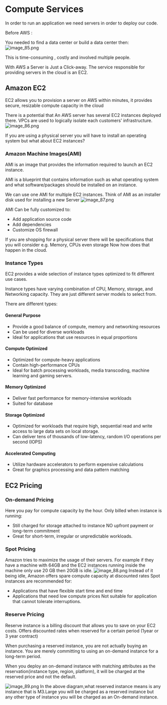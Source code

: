 # Compute Services

In order to run an application we need servers in order to deploy our code.

Before AWS :

You needed to find a data center or build a data center then:
![image_85.png](image_85.png)

This is time-consuming , costly and involved multiple people.

With AWS a Server is Just a Click-away. The service responsible for providing servers in the cloud is an EC2.

## Amazon EC2 
EC2 allows you to provision a server on AWS within minutes, it provides secure, resizable compute capacity in the cloud

There is a potential that An AWS server has several EC2 instances deployed there.
VPCs are used to logically isolate each customers' infrastructure.
![image_86.png](image_86.png)


If you are using a physical server you will have to install an operating system but what about EC2 instances?

### Amazon Machine Images(AMI)

AMI is an image that provides the information required to launch an EC2 instance.

AMI is a blueprint that contains information such as what operating system and what software/packages should be installed on an instance.

We can use one AMI for multiple EC2 instances. Think of AMI as an installer disk used for installing a new Server
![image_87.png](image_87.png)

AMI Can be fully customized to:
- Add application source code 
- Add dependencies
- Customize OS firewall

If you are shopping for a physical server there will be specifications that you will consider e.g. Memory, CPUs even storage
Now how does that happen in the cloud.
### Instance Types

EC2 provides a wide selection of instance types optimized to fit different use cases.

Instance types have varying combination of CPU, Memory, storage, and Networking capacity.
They are just different server models to select from.

There are different types:
#### General Purpose

- Provide a good balance of compute, memory and networking resources
- Can be used for diverse workloads
- Ideal for applications that use resources in equal proportions 

#### Compute Optimized
- Optimized for compute-heavy applications
- Contain high-performance CPUs
- Ideal  for batch processing workloads, media transcoding, machine learning and gaming servers.

#### Memory Optimized 

- Deliver fast performance for memory-intensive workloads
- Suited for database

#### Storage Optimized
- Optimized for workloads that require high, sequential read and write access to large data sets on local storage.
- Can deliver tens of thousands of low-latency, random I/O operations per second (IOPS)

#### Accelerated Computing
- Utilize hardware accelerators to perform expensive calculations 
- Great for graphics processing and data pattern matching 

## EC2 Pricing

### On-demand Pricing
Here you pay for compute capacity by the hour. 
Only billed when instance is running:
- Still charged for storage attached to instance 
NO upfront payment or long-term commitment
- Great for short-term, irregular or unpredictable workloads.

### Spot Pricing

Amazon tries to maximize the usage of their servers. For example if they have a machine with 64GB and the EC2
instances running inside the machine only use 20 GB then 20GB is idle.
![image_88.png](image_88.png)
Instead of it being idle, Amazon offers spare compute capacity at discounted rates
Spot instances are recommended for:
- Applications that have flexible start time and end time
- Applications that need low compute prices
Not suitable for application that cannot tolerate interruptions.

### Reserve Pricing
Reserve instance is a billing discount that allows you to save on your EC2 costs.
Offers discounted rates when reserved for a certain period (1year or 3 year contract)

When purchasing a reserved instance, you are not actually buying an instance. You are merely committing to using
an on-demand instance for a long-term period.

When you deploy an on-demand instance with matching attributes as the reservation(instance type, region, platform), it will be charged at the reserved price and not the default.

![image_89.png](image_89.png)
In the above diagram,what reserved instance means is any instance that is M3.Large you will be charged as a reserved instance 
but any other type of instance you will be charged as an On-demand instance.
